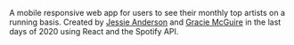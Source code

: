 A mobile responsive web app for users to see their monthly top artists on a running basis.
Created by [Jessie Anderson](https://github.com/jessanderson222/) and [Gracie McGuire](https://graciemcguire.com) in the last days of 2020 using React and the Spotify API.

